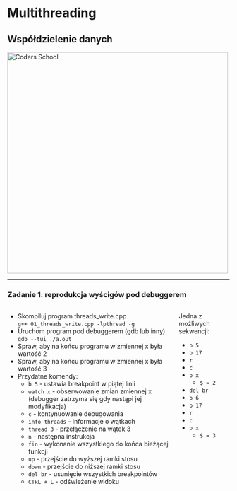 <!-- .slide: data-background="#111111" -->

# Multithreading

## Współdzielenie danych

<a href="https://coders.school">
    <img width="500" data-src="../coders_school_logo.png" alt="Coders School" class="plain">
</a>

___

### Zadanie 1: reprodukcja wyścigów pod debuggerem

<div style="display: flex;">

<div>

* <!-- .element: class="fragment fade-in" --> Skompiluj program threads_write.cpp</br><code>g++ 01_threads_write.cpp -lpthread -g</code>
* <!-- .element: class="fragment fade-in" --> Uruchom program pod debuggerem (gdb lub inny)</br><code>gdb --tui ./a.out</code>
* <!-- .element: class="fragment fade-in" --> Spraw, aby na końcu programu w zmiennej x była wartość 2
* <!-- .element: class="fragment fade-in" --> Spraw, aby na końcu programu w zmiennej x była wartość 3
* <!-- .element: class="fragment fade-in" --> Przydatne komendy:
    * <!-- .element: class="fragment fade-in" --> <code>b 5</code> - ustawia breakpoint w piątej linii
    * <!-- .element: class="fragment fade-in" --> <code>watch x</code> - obserwowanie zmian zmiennej x (debugger zatrzyma się gdy nastąpi jej modyfikacja)
    * <!-- .element: class="fragment fade-in" --> <code>c</code> - kontynuowanie debugowania
    * <!-- .element: class="fragment fade-in" --> <code>info threads</code> - informacje o wątkach
    * <!-- .element: class="fragment fade-in" --> <code>thread 3</code> - przełączenie na wątek 3
    * <!-- .element: class="fragment fade-in" --> <code>n</code> - następna instrukcja
    * <!-- .element: class="fragment fade-in" --> <code>fin</code> - wykonanie wszystkiego do końca bieżącej funkcji
    * <!-- .element: class="fragment fade-in" --> <code>up</code> - przejście do wyższej ramki stosu
    * <!-- .element: class="fragment fade-in" --> <code>down</code> - przejście do niższej ramki stosu
    * <!-- .element: class="fragment fade-in" --> <code>del br</code> - usunięcie wszystkich breakpointów
    * <!-- .element: class="fragment fade-in" --> <code>CTRL + L</code> - odświeżenie widoku

</div><!-- .element: style="font-size: .9em;" -->

<div>

Jedna z możliwych sekwencji:
* <!-- .element: class="fragment fade-in" --> <code>b 5</code>
* <!-- .element: class="fragment fade-in" --> <code>b 17</code>
* <!-- .element: class="fragment fade-in" --> <code>r</code>
* <!-- .element: class="fragment fade-in" --> <code>c</code>
* <!-- .element: class="fragment fade-in" --> <code>p x</code>
    * <!-- .element: class="fragment fade-in" --> <code>$ = 2</code>
* <!-- .element: class="fragment fade-in" --> <code>del br</code>
* <!-- .element: class="fragment fade-in" --> <code>b 6</code>
* <!-- .element: class="fragment fade-in" --> <code>b 17</code>
* <!-- .element: class="fragment fade-in" --> <code>r</code>
* <!-- .element: class="fragment fade-in" --> <code>c</code>
* <!-- .element: class="fragment fade-in" --> <code>p x</code>
    * <!-- .element: class="fragment fade-in" --> <code>$ = 3</code>

</div><!-- .element: class="fragment fade-in" style="font-size: .9em; background-color: #8B3536;" -->

</div>
